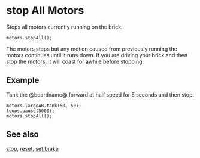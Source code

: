 # stop All Motors

Stops all motors currently running on the brick.

```sig
motors.stopAll();
```

The motors stops but any motion caused from previously running the motors continues until it runs down. If you are driving your brick and then stop the motors, it will coast for awhile before stopping. 

## Example

Tank the @boardname@ forward at half speed for 5 seconds and then stop.

```blocks
motors.largeAB.tank(50, 50);
loops.pause(5000);
motors.stopAll();
```

## See also

[stop](/reference/motors/motor/stop), 
[reset](/reference/motors/motor/reset),
[set brake](/reference/motors/motor/set-brake)